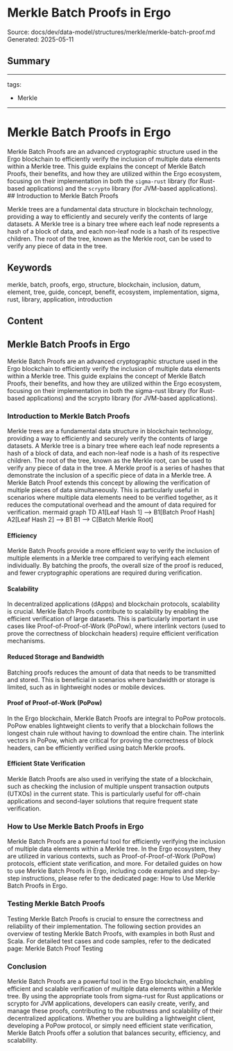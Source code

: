 # Merkle Batch Proofs in Ergo
Source: docs/dev/data-model/structures/merkle/merkle-batch-proof.md
Generated: 2025-05-11

## Summary
---
tags:
  - Merkle
---


# Merkle Batch Proofs in Ergo

Merkle Batch Proofs are an advanced cryptographic structure used in the Ergo blockchain to efficiently verify the inclusion of multiple data elements within a Merkle tree. This guide explains the concept of Merkle Batch Proofs, their benefits, and how they are utilized within the Ergo ecosystem, focusing on their implementation in both the `sigma-rust` library (for Rust-based applications) and the `scrypto` library (for JVM-based applications). ## Introduction to Merkle Batch Proofs

Merkle trees are a fundamental data structure in blockchain technology, providing a way to efficiently and securely verify the contents of large datasets. A Merkle tree is a binary tree where each leaf node represents a hash of a block of data, and each non-leaf node is a hash of its respective children. The root of the tree, known as the Merkle root, can be used to verify any piece of data in the tree.

## Keywords
merkle, batch, proofs, ergo, structure, blockchain, inclusion, datum, element, tree, guide, concept, benefit, ecosystem, implementation, sigma, rust, library, application, introduction

## Content
## Merkle Batch Proofs in Ergo
Merkle Batch Proofs are an advanced cryptographic structure used in the Ergo blockchain to efficiently verify the inclusion of multiple data elements within a Merkle tree. This guide explains the concept of Merkle Batch Proofs, their benefits, and how they are utilized within the Ergo ecosystem, focusing on their implementation in both the sigma-rust library (for Rust-based applications) and the scrypto library (for JVM-based applications).

### Introduction to Merkle Batch Proofs
Merkle trees are a fundamental data structure in blockchain technology, providing a way to efficiently and securely verify the contents of large datasets. A Merkle tree is a binary tree where each leaf node represents a hash of a block of data, and each non-leaf node is a hash of its respective children. The root of the tree, known as the Merkle root, can be used to verify any piece of data in the tree.
A Merkle proof is a series of hashes that demonstrate the inclusion of a specific piece of data in a Merkle tree. A Merkle Batch Proof extends this concept by allowing the verification of multiple pieces of data simultaneously. This is particularly useful in scenarios where multiple data elements need to be verified together, as it reduces the computational overhead and the amount of data required for verification.
mermaid
graph TD
    A1[Leaf Hash 1] --> B1[Batch Proof Hash]
    A2[Leaf Hash 2] --> B1
    B1 --> C[Batch Merkle Root]

#### Efficiency
Merkle Batch Proofs provide a more efficient way to verify the inclusion of multiple elements in a Merkle tree compared to verifying each element individually. By batching the proofs, the overall size of the proof is reduced, and fewer cryptographic operations are required during verification.

#### Scalability
In decentralized applications (dApps) and blockchain protocols, scalability is crucial. Merkle Batch Proofs contribute to scalability by enabling the efficient verification of large datasets. This is particularly important in use cases like Proof-of-Proof-of-Work (PoPow), where interlink vectors (used to prove the correctness of blockchain headers) require efficient verification mechanisms.

#### Reduced Storage and Bandwidth
Batching proofs reduces the amount of data that needs to be transmitted and stored. This is beneficial in scenarios where bandwidth or storage is limited, such as in lightweight nodes or mobile devices.

#### Proof of Proof-of-Work (PoPow)
In the Ergo blockchain, Merkle Batch Proofs are integral to PoPow protocols. PoPow enables lightweight clients to verify that a blockchain follows the longest chain rule without having to download the entire chain. The interlink vectors in PoPow, which are critical for proving the correctness of block headers, can be efficiently verified using batch Merkle proofs.

#### Efficient State Verification
Merkle Batch Proofs are also used in verifying the state of a blockchain, such as checking the inclusion of multiple unspent transaction outputs (UTXOs) in the current state. This is particularly useful for off-chain applications and second-layer solutions that require frequent state verification.

### How to Use Merkle Batch Proofs in Ergo
Merkle Batch Proofs are a powerful tool for efficiently verifying the inclusion of multiple data elements within a Merkle tree. In the Ergo ecosystem, they are utilized in various contexts, such as Proof-of-Proof-of-Work (PoPow) protocols, efficient state verification, and more.
For detailed guides on how to use Merkle Batch Proofs in Ergo, including code examples and step-by-step instructions, please refer to the dedicated page: How to Use Merkle Batch Proofs in Ergo.

### Testing Merkle Batch Proofs
Testing Merkle Batch Proofs is crucial to ensure the correctness and reliability of their implementation. The following section provides an overview of testing Merkle Batch Proofs, with examples in both Rust and Scala. For detailed test cases and code samples, refer to the dedicated page: Merkle Batch Proof Testing

### Conclusion
Merkle Batch Proofs are a powerful tool in the Ergo blockchain, enabling efficient and scalable verification of multiple data elements within a Merkle tree. By using the appropriate tools from sigma-rust for Rust applications or scrypto for JVM applications, developers can easily create, verify, and manage these proofs, contributing to the robustness and scalability of their decentralized applications.
Whether you are building a lightweight client, developing a PoPow protocol, or simply need efficient state verification, Merkle Batch Proofs offer a solution that balances security, efficiency, and scalability.

